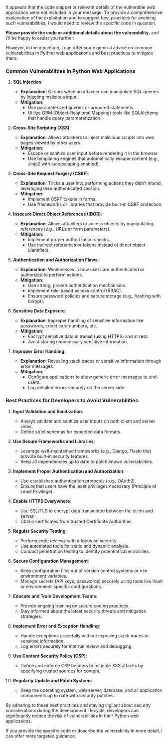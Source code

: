 It appears that the code snippet or relevant details of the vulnerable web application were not included in your message. To provide a comprehensive explanation of the exploitation and to suggest best practices for avoiding such vulnerabilities, I would need to review the specific code in question.

**Please provide the code or additional details about the vulnerability**, and I'll be happy to assist you further.

However, in the meantime, I can offer some general advice on common vulnerabilities in Python web applications and best practices to mitigate them:

### Common Vulnerabilities in Python Web Applications

1. **SQL Injection**:
   - **Explanation**: Occurs when an attacker can manipulate SQL queries by injecting malicious input.
   - **Mitigation**:
     - Use parameterized queries or prepared statements.
     - Utilize ORM (Object-Relational Mapping) tools like SQLAlchemy that handle query parameterization.

2. **Cross-Site Scripting (XSS)**:
   - **Explanation**: Allows attackers to inject malicious scripts into web pages viewed by other users.
   - **Mitigation**:
     - Escape or sanitize user input before rendering it in the browser.
     - Use templating engines that automatically escape content (e.g., Jinja2 with autoescaping enabled).

3. **Cross-Site Request Forgery (CSRF)**:
   - **Explanation**: Tricks a user into performing actions they didn’t intend, leveraging their authenticated session.
   - **Mitigation**:
     - Implement CSRF tokens in forms.
     - Use frameworks or libraries that provide built-in CSRF protection.

4. **Insecure Direct Object References (IDOR)**:
   - **Explanation**: Allows attackers to access objects by manipulating references (e.g., URLs or form parameters).
   - **Mitigation**:
     - Implement proper authorization checks.
     - Use indirect references or tokens instead of direct object identifiers.

5. **Authentication and Authorization Flaws**:
   - **Explanation**: Weaknesses in how users are authenticated or authorized to perform actions.
   - **Mitigation**:
     - Use strong, proven authentication mechanisms.
     - Implement role-based access control (RBAC).
     - Ensure password policies and secure storage (e.g., hashing with bcrypt).

6. **Sensitive Data Exposure**:
   - **Explanation**: Improper handling of sensitive information like passwords, credit card numbers, etc.
   - **Mitigation**:
     - Encrypt sensitive data in transit (using HTTPS) and at rest.
     - Avoid storing unnecessary sensitive information.

7. **Improper Error Handling**:
   - **Explanation**: Revealing stack traces or sensitive information through error messages.
   - **Mitigation**:
     - Configure applications to show generic error messages to end-users.
     - Log detailed errors securely on the server side.

### Best Practices for Developers to Avoid Vulnerabilities

1. **Input Validation and Sanitization**:
   - Always validate and sanitize user inputs on both client and server sides.
   - Define strict schemas for expected data formats.

2. **Use Secure Frameworks and Libraries**:
   - Leverage well-maintained frameworks (e.g., Django, Flask) that provide built-in security features.
   - Keep all dependencies up to date to patch known vulnerabilities.

3. **Implement Proper Authentication and Authorization**:
   - Use established authentication protocols (e.g., OAuth2).
   - Ensure that users have the least privileges necessary (Principle of Least Privilege).

4. **Enable HTTPS Everywhere**:
   - Use SSL/TLS to encrypt data transmitted between the client and server.
   - Obtain certificates from trusted Certificate Authorities.

5. **Regular Security Testing**:
   - Perform code reviews with a focus on security.
   - Use automated tools for static and dynamic analysis.
   - Conduct penetration testing to identify potential vulnerabilities.

6. **Secure Configuration Management**:
   - Keep configuration files out of version control systems or use environment variables.
   - Manage secrets (API keys, passwords) securely using tools like Vault or environment-specific configurations.

7. **Educate and Train Development Teams**:
   - Provide ongoing training on secure coding practices.
   - Stay informed about the latest security threats and mitigation strategies.

8. **Implement Error and Exception Handling**:
   - Handle exceptions gracefully without exposing stack traces or sensitive information.
   - Log errors securely for internal review and debugging.

9. **Use Content Security Policy (CSP)**:
   - Define and enforce CSP headers to mitigate XSS attacks by specifying trusted sources for content.

10. **Regularly Update and Patch Systems**:
    - Keep the operating system, web server, database, and all application components up to date with security patches.

By adhering to these best practices and staying vigilant about security considerations during the development lifecycle, developers can significantly reduce the risk of vulnerabilities in their Python web applications.

If you provide the specific code or describe the vulnerability in more detail, I can offer more targeted guidance.
